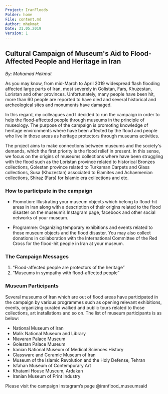 ```yaml
---
Project: IranFloods  
Folder: home  
File: content.md  
Author: mhekmat  
Date: 31.05.2019  
Version: 1  
---
```


## Cultural Campaign of Museum's Aid to Flood-Affected People and Heritage in Iran ##

*By: Mohamad Hekmat*

As you may know, from mid-March to April 2019 widespread flash flooding affected large parts of Iran, most severely in Golistan, Fars, Khuzestan, Loristan and other provinces. Unfortunately, many people have been hit, more than 60 people are reported to have died and several historical and archeological sites and monuments have damaged.

In this regard, my colleagues and I decided to run the campaign in order to help the flood-affected people through museums in the principle of museology. The purpose of the campaign is promoting knowledge of heritage environments where have been affected by the flood and people who live in those areas as heritage protectors through museums activities.   

The project aims to make connections between museums and the society's demands, which the first priority is the flood relief in present. In this sense, we focus on the origins of museums collections where have been struggling with the flood such as the Loristan province related to historical Bronzes collections, Golestan province related to Turkaman Carpets and Glass collections, Susa (Khuzestan) associated to Elamites and Achaemenian collections, Shiraz (Fars) for Islamic era collections and etc.

### How to participate in the campaign ###

- Promotion: Illustrating your museum objects which belong to flood-hit areas in Iran along with a description of their origins related to the flood disaster on the museum’s Instagram page, facebook and other social networks of your museum.

- Programme: Organizing temporary exhibitions and events related to those museum objects and the flood disaster.
You may also collect donations in collaboration with the International Committee of the Red Cross for the flood-hit people in Iran at your museum.

### The Campaign Messages ###
1.  “Flood-affected people are protectors of the heritage”
2.  “Museums in sympathy with flood-affected people”

### Museum Participants ###
Several museums of Iran which are out of flood areas have participated in the campaign by various programmes such as opening relevant exhibitions, events, organizing curated walked and public tours related to those collections, art installations and so on. The list of museum participants is as below:

- National Museum of Iran
- Malik National Museum and Library
- Niavaran Palace Museum
- Golestan Palace Museum
- Iranian National Museum of Medical Sciences History
- Glassware and Ceramic Museum of Iran
- Museum of the Islamic Revolution and the Holy Defense, Tehran
- Isfahan Museum of Contemporary Art
- Khatami House Museum, Ardakan
- Iranian Museum of Print Industry

Please visit the campaign Instagram’s page @iranflood_museumsaid
